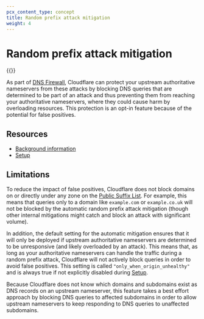 ```yaml
---
pcx_content_type: concept
title: Random prefix attack mitigation
weight: 4
---
```


# Random prefix attack mitigation

{{<render file="_random-prefix-attack-definition.md">}}

As part of [DNS Firewall](/dns/dns-firewall/), Cloudflare can protect your upstream authoritative nameservers from these attacks by blocking DNS queries that are determined to be part of an attack and thus preventing them from reaching your authoritative nameservers, where they could cause harm by overloading resources. This protection is an opt-in feature because of the potential for false positives.

## Resources

- [Background information](/dns/dns-firewall/random-prefix-attacks/about/)
- [Setup](/dns/dns-firewall/random-prefix-attacks/setup/)

## Limitations

To reduce the impact of false positives, Cloudflare does not block domains on or directly under any zone on the [Public Suffix List](https://publicsuffix.org/). For example, this means that queries only to a domain like `example.com` or `example.co.uk` will not be blocked by the automatic random prefix attack mitigation (though other internal mitigations might catch and block an attack with significant volume).

In addition, the default setting for the automatic mitigation ensures that it will only be deployed if upstream authoritative nameservers are determined to be unresponsive (and likely overloaded by an attack). This means that, as long as your authoritative nameservers can handle the traffic during a random prefix attack, Cloudflare will not actively block queries in order to avoid false positives. This setting is called `"only_when_origin_unhealthy"` and is always true if not explicitly disabled during [Setup](/dns/dns-firewall/random-prefix-attacks/setup/).

Because Cloudflare does not know which domains and subdomains exist as DNS records on an upstream nameserver, this feature takes a best effort approach by blocking DNS queries to affected subdomains in order to allow upstream nameservers to keep responding to DNS queries to unaffected subdomains.
